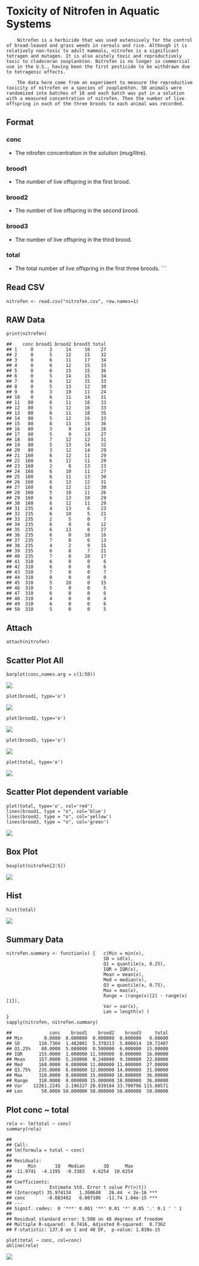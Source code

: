 Toxicity of Nitrofen in Aquatic Systems
=======================================

        Nitrofen is a herbicide that was used extensively for the control of broad-leaved and grass weeds in cereals and rice. Although it is relatively non-toxic to adult mammals, nitrofen is a significant tetragen and mutagen. It is also acutely toxic and reproductively toxic to cladoceran zooplankton. Nitrofen is no longer in commercial use in the U.S., having been the first pesticide to be withdrawn due to tetragenic effects.

        The data here come from an experiment to measure the reproductive toxicity of nitrofen on a species of zooplankton. 50 animals were randomized into batches of 10 and each batch was put in a solution with a measured concentration of nitrofen. Then the number of live offspring in each of the three broods to each animal was recorded.

Format
------

### conc

-   The nitrofen concentration in the solution (mug/litre).

### brood1

-   The number of live offspring in the first brood.

### brood2

-   The number of live offspring in the second brood.

### brood3

-   The number of live offspring in the third brood.

### total

-   The total number of live offspring in the first three broods. \`\`\`

Read CSV
--------

    nitrofen <- read.csv("nitrofen.csv", row.names=1)

RAW Data
--------

    print(nitrofen)

    ##    conc brood1 brood2 brood3 total
    ## 1     0      3     14     10    27
    ## 2     0      5     12     15    32
    ## 3     0      6     11     17    34
    ## 4     0      6     12     15    33
    ## 5     0      6     15     15    36
    ## 6     0      5     14     15    34
    ## 7     0      6     12     15    33
    ## 8     0      5     13     12    30
    ## 9     0      3     10     11    24
    ## 10    0      6     11     14    31
    ## 11   80      6     11     16    33
    ## 12   80      5     12     16    33
    ## 13   80      6     11     18    35
    ## 14   80      5     12     16    33
    ## 15   80      8     13     15    36
    ## 16   80      3      9     14    26
    ## 17   80      5      9     13    27
    ## 18   80      7     12     12    31
    ## 19   80      5     13     14    32
    ## 20   80      3     12     14    29
    ## 21  160      6     12     11    29
    ## 22  160      6     12     11    29
    ## 23  160      2      8     13    23
    ## 24  160      6     10     11    27
    ## 25  160      6     11     13    30
    ## 26  160      6     13     12    31
    ## 27  160      6     12     12    30
    ## 28  160      5     10     11    26
    ## 29  160      6     13     10    29
    ## 30  160      6     12     11    29
    ## 31  235      4     13      6    23
    ## 32  235      6     10      5    21
    ## 33  235      2      5      0     7
    ## 34  235      6      0      6    12
    ## 35  235      6     13      8    27
    ## 36  235      6      0     10    16
    ## 37  235      7      0      6    13
    ## 38  235      4      2      9    15
    ## 39  235      6      8      7    21
    ## 40  235      7      0     10    17
    ## 41  310      6      0      0     6
    ## 42  310      6      0      0     6
    ## 43  310      7      0      0     7
    ## 44  310      0      0      0     0
    ## 45  310      5     10      0    15
    ## 46  310      5      0      0     5
    ## 47  310      6      0      0     6
    ## 48  310      4      0      0     4
    ## 49  310      6      0      0     6
    ## 50  310      5      0      0     5

Attach
------

    attach(nitrofen)

Scatter Plot All
----------------

    barplot(conc,names.arg = c(1:50))

![](nitrofen_files/figure-markdown_strict/unnamed-chunk-4-1.png)

    plot(brood1, type='o')

![](nitrofen_files/figure-markdown_strict/unnamed-chunk-4-2.png)

    plot(brood2, type='o')

![](nitrofen_files/figure-markdown_strict/unnamed-chunk-4-3.png)

    plot(brood3, type='o')

![](nitrofen_files/figure-markdown_strict/unnamed-chunk-4-4.png)

    plot(total, type='o')

![](nitrofen_files/figure-markdown_strict/unnamed-chunk-4-5.png)

Scatter Plot dependent variable
-------------------------------

    plot(total, type='o', col='red')
    lines(brood1, type = "o", col='blue')
    lines(brood2, type = "o", col='yellow')
    lines(brood3, type = "o", col='green')

![](nitrofen_files/figure-markdown_strict/unnamed-chunk-5-1.png)

Box Plot
--------

    boxplot(nitrofen[2:5])

![](nitrofen_files/figure-markdown_strict/unnamed-chunk-6-1.png)

Hist
----

    hist(total)

![](nitrofen_files/figure-markdown_strict/unnamed-chunk-7-1.png)

Summary Data
------------

    nitrofen.summary <- function(x) {   c(Min = min(x),
                                        SD = sd(x),
                                        Q1 = quantile(x, 0.25),
                                        IQR = IQR(x),
                                        Mean = mean(x),
                                        Med = median(x),
                                        Q3 = quantile(x, 0.75),
                                        Max = max(x),
                                        Range = (range(x)[2] - range(x)[1]),
                                        Var = var(x),
                                        Len = length(x) )
    }
    sapply(nitrofen, nitrofen.summary)

    ##              conc    brood1    brood2    brood3     total
    ## Min        0.0000  0.000000  0.000000  0.000000   0.00000
    ## SD       110.7304  1.482001  5.370213  5.806014  10.72407
    ## Q1.25%    80.0000  5.000000  0.500000  6.000000  15.00000
    ## IQR      155.0000  1.000000 11.500000  8.000000  16.00000
    ## Mean     157.0000  5.260000  8.240000  9.380000  22.88000
    ## Med      160.0000  6.000000 11.000000 11.000000  27.00000
    ## Q3.75%   235.0000  6.000000 12.000000 14.000000  31.00000
    ## Max      310.0000  8.000000 15.000000 18.000000  36.00000
    ## Range    310.0000  8.000000 15.000000 18.000000  36.00000
    ## Var    12261.2245  2.196327 28.839184 33.709796 115.00571
    ## Len       50.0000 50.000000 50.000000 50.000000  50.00000

Plot conc ~ total
-----------------

    rela <- lm(total ~ conc)
    summary(rela)

    ## 
    ## Call:
    ## lm(formula = total ~ conc)
    ## 
    ## Residuals:
    ##      Min       1Q   Median       3Q      Max 
    ## -11.9741  -4.1195  -0.3383   4.6254  10.6254 
    ## 
    ## Coefficients:
    ##              Estimate Std. Error t value Pr(>|t|)    
    ## (Intercept) 35.974134   1.360648   26.44  < 2e-16 ***
    ## conc        -0.083402   0.007106  -11.74 1.04e-15 ***
    ## ---
    ## Signif. codes:  0 '***' 0.001 '**' 0.01 '*' 0.05 '.' 0.1 ' ' 1
    ## 
    ## Residual standard error: 5.508 on 48 degrees of freedom
    ## Multiple R-squared:  0.7416, Adjusted R-squared:  0.7362 
    ## F-statistic: 137.8 on 1 and 48 DF,  p-value: 1.038e-15

    plot(total ~ conc, col=conc)
    abline(rela)

![](nitrofen_files/figure-markdown_strict/unnamed-chunk-9-1.png)
